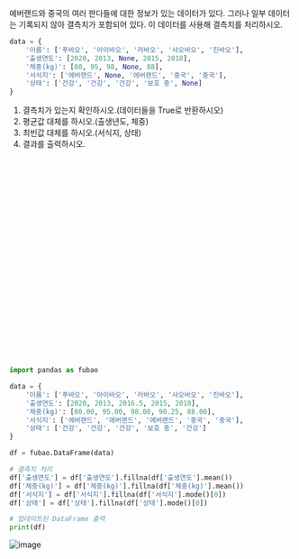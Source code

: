 에버랜드와 중국의 여러 판다들에 대한 정보가 있는 데이터가 있다.
그러나 일부 데이터는 기록되지 않아 결측치가 포함되어 있다.
이 데이터를 사용해 결측치를 처리하시오.

```python
data = {
    '이름': ['푸바오', '아이바오', '러바오', '샤오바오', '진바오'],
    '출생연도': [2020, 2013, None, 2015, 2018],
    '체중(kg)': [80, 95, 98, None, 88],
    '서식지': ['에버랜드', None, '에버랜드', '중국', '중국'],
    '상태': ['건강', '건강', '건강', '보호 중', None]
}
```
1. 결측치가 있는지 확인하시오.(데이터들을 True로 반환하시오)
2. 평균값 대체를 하시오.(출생년도, 체중)
3. 최빈값 대체를 하시오.(서식지, 상태)
4. 결과를 출력하시오.

<br><br><br><br><br><br><br><br><br><br><br><br><br><br><br><br><br><br><br><br><br>

```python
import pandas as fubao

data = {
    '이름': ['푸바오', '아이바오', '러바오', '샤오바오', '진바오'],
    '출생연도': [2020, 2013, 2016.5, 2015, 2018],
    '체중(kg)': [80.00, 95.00, 98.00, 90.25, 88.00],
    '서식지': ['에버랜드', '에버랜드', '에버랜드', '중국', '중국'],
    '상태': ['건강', '건강', '건강', '보호 중', '건강']
}

df = fubao.DataFrame(data)

# 결측치 처리
df['출생연도'] = df['출생연도'].fillna(df['출생연도'].mean())
df['체중(kg)'] = df['체중(kg)'].fillna(df['체중(kg)'].mean())
df['서식지'] = df['서식지'].fillna(df['서식지'].mode()[0])
df['상태'] = df['상태'].fillna(df['상태'].mode()[0])

# 업데이트된 DataFrame 출력
print(df)


```
![image](https://github.com/user-attachments/assets/57ba468f-db67-4d1a-9aef-c62841bd9c19)

